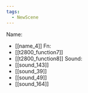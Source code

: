 ```yaml
---
tags:
  - NewScene
---
```

Name:
- [[name_4]]
Fn:
- [[t2800_function7]]
- [[t2800_function8]]
Sound:
- [[sound_143]]
- [[sound_39]]
- [[sound_49]]
- [[sound_164]]
